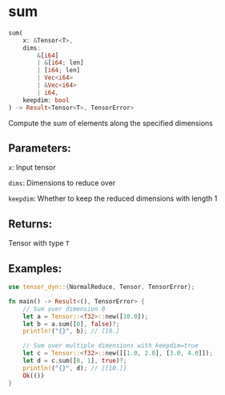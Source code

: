 # sum
```rust
sum(
    x: &Tensor<T>, 
    dims: 
        &[i64]
        | &[i64; len]
        | [i64; len] 
        | Vec<i64> 
        | &Vec<i64>
        | i64, 
    keepdim: bool
) -> Result<Tensor<T>, TensorError>
```
Compute the sum of elements along the specified dimensions

## Parameters:
`x`: Input tensor

`dims`: Dimensions to reduce over

`keepdim`: Whether to keep the reduced dimensions with length 1

## Returns:
Tensor with type `T`

## Examples:
```rust
use tensor_dyn::{NormalReduce, Tensor, TensorError};

fn main() -> Result<(), TensorError> {
    // Sum over dimension 0
    let a = Tensor::<f32>::new([10.0]);
    let b = a.sum([0], false)?;
    println!("{}", b); // [10.]

    // Sum over multiple dimensions with keepdim=true
    let c = Tensor::<f32>::new([[1.0, 2.0], [3.0, 4.0]]);
    let d = c.sum([0, 1], true)?;
    println!("{}", d); // [[10.]]
    Ok(())
}
```